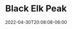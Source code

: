 ---
category: highpoint
date: "2022-04-30T20:08:08-06:00"
draft: true
elevation: 7244
images:
- name: highpoints/black-elk-peak/IMG_0928.jpeg
- name: highpoints/black-elk-peak/IMG_0929.jpeg
- name: highpoints/black-elk-peak/IMG_0930.jpeg
- name: highpoints/black-elk-peak/IMG_0931.jpeg
- name: highpoints/black-elk-peak/IMG_0932.jpeg
- name: highpoints/black-elk-peak/IMG_0933.jpeg
- name: highpoints/black-elk-peak/IMG_0934.jpeg
- name: highpoints/black-elk-peak/IMG_0935.jpeg
- name: highpoints/black-elk-peak/IMG_0936.jpeg
- name: highpoints/black-elk-peak/IMG_0937.jpeg
- name: highpoints/black-elk-peak/IMG_0938.jpeg
- name: highpoints/black-elk-peak/IMG_0939.jpeg
- name: highpoints/black-elk-peak/IMG_0940.jpeg
- name: highpoints/black-elk-peak/IMG_0941.jpeg
- name: highpoints/black-elk-peak/IMG_0942.jpeg
- name: highpoints/black-elk-peak/IMG_0943.jpeg
- name: highpoints/black-elk-peak/IMG_0944.jpeg
state: South Dakota
title: Black Elk Peak
route:
  name: "Harney Peak Trail #9"
  distance: 6.4
  elevationGain: 1499
  allTrails: https://www.alltrails.com/trail/us/south-dakota/black-elk-peak-trail
  forestService: https://www.fs.usda.gov/detail/blackhills/recreation/hiking/?cid=stelprdb5190237
  otherAgency: 
    name: Custer State Park
    link: https://gfp.sd.gov/parks/detail/custer-state-park/
  
---